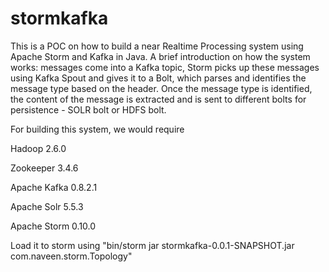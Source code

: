# stormkafka

This is a POC on how to build a near Realtime Processing system using Apache Storm and Kafka in Java. A brief introduction on how the system works: messages come into a Kafka topic, Storm picks up these messages using Kafka Spout and gives it to a Bolt, which parses and identifies the message type based on the header. Once the message type is identified, the content of the message is extracted and is sent to different bolts for persistence - SOLR bolt or HDFS bolt.

For building this system, we would require

Hadoop 2.6.0

Zookeeper 3.4.6

Apache Kafka 0.8.2.1

Apache Solr 5.5.3

Apache Storm 0.10.0

Load it to storm using "bin/storm jar stormkafka-0.0.1-SNAPSHOT.jar com.naveen.storm.Topology"
